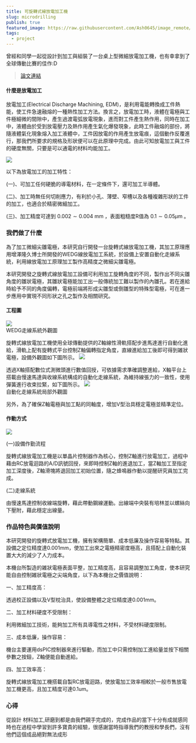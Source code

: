 ```yaml
---
title: 可旋轉式線放電加工機
slug: microdrilling
publish: true
featured_image: https://raw.githubusercontent.com/Ash0645/image_remote/main/20250711075107.png
tags:
  - project
---
```



曾經和同學一起從設計到加工與組裝了一台桌上型微細放電加工機，也有幸拿到了全球傳動比賽的佳作:D

>[論文連結](https://drive.google.com/file/d/1ueu987RiILR2b9hJuHULXI89_hbo_PSx/view?usp=sharing)

#### 什麼是放電加工
放電加工(Electrical Discharge Machining, EDM)，是利用電能轉換成工件熱能，使工件急速融熔的一種熱性加工方法。換言之，放電加工時，液體在電極與工件極細微的間隙中，產生過渡電弧放電現象，進而對工件產生熱作用，同時在加工中，液體由於受到放電壓力及熱作用產生氣化爆發現象，此時工件融熔的部份，將隨液體氣化現象熔入加工液體中，工件因放電的作用產生放電痕，這個動作反覆進行，那我們所要求的規格及形狀便可以在此原理中完成。由此可知放電加工與工件的硬度無關，只要是可以通電的材料均能加工。

![](https://cdn-mineru.openxlab.org.cn/result/2025-07-11/6a0c58ab-d123-4c21-b8d3-9dcde46ee4da/f299ca57faab9984f3fee809e1dbaf396e36fac6ab136987afb654f8c14f6fd7.jpg)  

以下為放電加工的加工特性：

(一)、可加工任何硬脆的導電材料，在一定條件下，還可加工半導體。

(二)、加工時無任何切削應力，有利於小孔、薄壁、窄槽以及各種複雜形狀的工件的加工，也適合於精密微細加工。

(三)、加工精度可達到  $0.002 \sim 0.004 \mathrm{~mm}$ ，表面粗糙度R值為  $0.1 \sim 0.05 \mu \mathrm{m}$ 。

### 我們做了什麼

為了加工微細尖雛電極，本研究自行開發一台旋轉式線放電加工機，其加工原理應用增澤隆久博士所開發的WEDG線放電加工系統，於設備上安置自動化走線系統，利用線放電加工原理加工製作高精度之微細尖雛電極。

本研究開發之旋轉式線放電加工設備可利用加工旋轉角度的不同，製作出不同尖雛角度的雛狀電極，其雛狀電極能加工出一般傳統加工難以製作的內雛孔。若在進給時給予不同的角度偏轉，電極前端將形成尖雛型或倒雛型的特殊型電極，可在進一步應用中實現不同形狀之孔之製作及相關研究。

#### 工程圖
![](https://cdn-mineru.openxlab.org.cn/result/2025-07-11/6a0c58ab-d123-4c21-b8d3-9dcde46ee4da/070221bc0ad015f831b27ef2b34c17630cf69ec397c550ab82a1d96041814002.jpg)  
WEDG走線系統外觀圖

旋轉式線放電加工機使用全球傳動提供的Z軸線性滑軌搭配步進馬達進行自動化進給，滑軌上配有旋轉式平台控制Z軸偏轉指定角度，直線進給加工後即可得到雑狀電極，設備外觀圖如下圖所示。
![](https://cdn-mineru.openxlab.org.cn/result/2025-07-11/6a0c58ab-d123-4c21-b8d3-9dcde46ee4da/02799cf9a478784ea59440eb833e361191ab79ea43d0871d8867a189b13ca453.jpg)  

透過X軸搭配數位式測微頭進行數值回授，可依據需求準確調整進給，X軸平台上搭載由慢速馬達與收線系統構成的自動化走線系統，為維持線張力的一致性，使用彈簧進行收束拉緊，如下圖所示。
![](https://cdn-mineru.openxlab.org.cn/result/2025-07-11/6a0c58ab-d123-4c21-b8d3-9dcde46ee4da/fba3a38af32e2143d2142155cfd69162a77d41964e950d7c4e8b1606ebf51f9f.jpg)  
自動化走線系統局部外觀圖

另外，為了確保Z軸電極與加工點的同軸度，增加V型治具穩定電極並精準定位。


#### 作動方式

![](https://cdn-mineru.openxlab.org.cn/result/2025-07-11/6a0c58ab-d123-4c21-b8d3-9dcde46ee4da/db90b1b0ea9da92b0d4b7c56b766c25f66ba2178f09844ec6bc834f46caece55.jpg)

(一)設備作勤流程

旋轉式線放電加工機是以單晶片控制器作為核心，控制Z軸進行放電加工，過程中藉由RC放電迴路的A/D訊號回授，來即時控制Z軸的進退加工，當Z軸加工至指定加工深度後，Z軸滑塊將退回加工初始位置，隨之蜂鳴器作動以提醒研究員加工完成。

(二)走線系統

由慢速馬達控制收線端旋轉，藉此帶動鋼線運動。出線端中央裝有培林並以螺絲向下壓附，藉此穩定出線量。

### 作品特色與價值說明

本研究開發的旋轉式放電加工機，擁有架構簡單、成本低廉及操作容易等特點。其設備之定位精度達0.001mm，使加工出來之電極精密度極高，且搭配上自動化裝置大大的減少了人力成本。

本機台所製造的雑狀電極表面平整，加工精度高，且容易調整加工角度，使本研究能自由控制雑狀電極之尖端角度，以下為本機台之價值說明：

一、加工精度高：

透過校正設備以及V型枕治具，使設備整體之定位精度達0.001mm。

二、加工材料硬度不受限制：

利用微細加工技術，能夠加工所有具導電性之材料，不受材料硬度限制。

三、成本低廉，操作容易：

機台主要運用dsPIC控制器來進行驅動，而加工中只需控制加工進給量並按下相關參數之按鈕，Z軸便能自動進給。

四、加工效率高：

旋轉式線放電加工機搭載自製RC放電迴路，使放電加工效率相較於一般市售放電加工機更高，且加工精度可達0.1um。

### 心得
從設計 材料加工,研磨到都是由我們親手完成的，完成作品的當下十分有成就感同時也在過程中學習到許多寶貴的經驗，很感謝當時指導我們的教授和學長們，沒有他們這個成品絕對無法成形